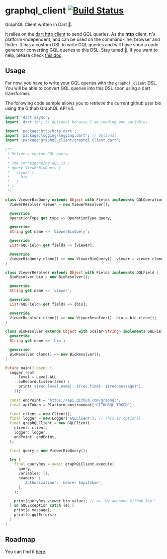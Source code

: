 # graphql_client [![Build Status](https://travis-ci.org/hourliert/graphql_client.svg?branch=master)](https://travis-ci.org/hourliert/graphql_client)

GraphQL Client written in Dart 🎯.

It relies on the [dart http client][http] to send GQL queries. As the **http** client, tt's platform-independent, 
and can be used on the command-line, browser and flutter.
It has a custom DSL to write GQL queries and will have soon a code generator converting GQL queries to this DSL.
Stay tuned 🎤. If you want to help, please check [this doc][code_generator].

## Usage

For now, you have to write your GQL queries with the `graphql_client` DSL. You will be able to
convert GQL queries into this DSL soon using a dart transformer.

The following code sample allows you to retrieve the current github user bio using the Github
GraphQL API v4.

```dart
import 'dart:async';
import 'dart:io'; // Optional because I am reading env variables.

import 'package:http/http.dart';
import 'package:logging/logging.dart'; // Optional
import 'package:graphql_client/graphql_client.dart';

/**
 * Define a custom GQL query.
 *
 * The corresponding GQL is :
 * query ViewerBioQuery {
 *   viewer {
 *     bio
 *   }
 * }
 */

class ViewerBioQuery extends Object with Fields implements GQLOperation {
  ViewerResolver viewer = new ViewerResolver();

  @override
  OperationType get type => OperationType.query;

  @override
  String get name => 'ViewerBioQuery';

  @override
  List<GQLField> get fields => [viewer];

  @override
  ViewerBioQuery clone() => new ViewerBioQuery()..viewer = viewer.clone();
}

class ViewerResolver extends Object with Fields implements GQLField {
  BioResolver bio = new BioResolver();

  @override
  String get name => 'viewer';

  @override
  List<GQLField> get fields => [bio];

  @override
  ViewerResolver clone() => new ViewerResolver()..bio = bio.clone();
}

class BioResolver extends Object with Scalar<String> implements GQLField {
  @override
  String get name => 'bio';

  @override
  BioResolver clone() => new BioResolver();
}

Future main() async {
  Logger.root
    ..level = Level.ALL
    ..onRecord.listen((rec) {
      print('${rec.level.name}: ${rec.time}: ${rec.message}');
    });
    
  const endPoint = 'https://api.github.com/graphql';
  final apiToken = Platform.environment['GITHUBQL_TOKEN'];

  final client = new Client();
  final logger = new Logger('GQLClient'); // This is optional.
  final graphQLClient = new GQLClient(
    client: client,
    logger: logger,
    endPoint: endPoint,
  );

  final query = new ViewerBioQuery();

  try {
    final queryRes = await graphQLClient.execute(
      query,
      variables: {},
      headers: {
        'Authorization': 'bearer $apiToken',
      },
    );

    print(queryRes.viewer.bio.value); // => 'My awesome Github Bio!'
  } on GQLException catch (e) {
    print(e.message);
    print(e.gqlErrors);
  }
}

```

## Roadmap

You can find it [here][roadmap].

[roadmap]: https://github.com/hourliert/graphql_client/blob/master/ROADMAP.md
[http]: https://pub.dartlang.org/packages/http
[code_generator]: https://github.com/hourliert/graphql_client/blob/master/doc/code_generator.md